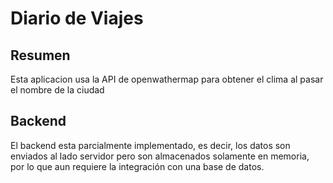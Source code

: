# Diario de Viajes

## Resumen
Esta aplicacion usa la API de openwathermap para obtener el clima al pasar el nombre de la ciudad

## Backend
El backend esta parcialmente implementado, es decir, los datos son enviados al lado servidor pero son almacenados solamente en memoria, por lo que aun requiere la integración con una base de datos.


